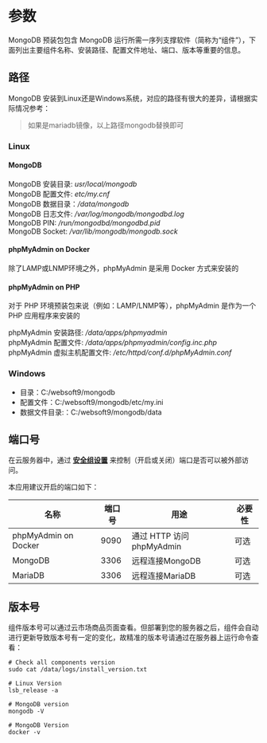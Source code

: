 # 参数

MongoDB 预装包包含 MongoDB 运行所需一序列支撑软件（简称为“组件”），下面列出主要组件名称、安装路径、配置文件地址、端口、版本等重要的信息。

## 路径

MongoDB 安装到Linux还是Windows系统，对应的路径有很大的差异，请根据实际情况参考：

> 如果是mariadb镜像，以上路径mongodb替换即可

### Linux

#### MongoDB

MongoDB 安装目录: *usr/local/mongodb*  
MongoDB 配置文件: *etc/my.cnf*   
MongoDB 数据目录：*/data/mongodb*   
MongoDB 日志文件: */var/log/mongodb/mongodbd.log*   
MongoDB PIN: */run/mongodbd/mongodbd.pid*   
MongoDB Socket: */var/lib/mongodb/mongodb.sock*

#### phpMyAdmin on Docker

除了LAMP或LNMP环境之外，phpMyAdmin 是采用 Docker 方式来安装的

#### phpMyAdmin on PHP

对于 PHP 环境预装包来说（例如：LAMP/LNMP等），phpMyAdmin 是作为一个 PHP 应用程序来安装的   

phpMyAdmin 安装路径: */data/apps/phpmyadmin*  
phpMyAdmin 配置文件: */data/apps/phpmyadmin/config.inc.php*   
phpMyAdmin 虚拟主机配置文件: */etc/httpd/conf.d/phpMyAdmin.conf*   

### Windows

* 目录：C:/websoft9/mongodb
* 配置文件：C:/websoft9/mongodb/etc/my.ini
* 数据文件目录:：C:/websoft9/mongodb/data

## 端口号

在云服务器中，通过 **[安全组设置](https://support.websoft9.com/docs/faq/zh/tech-instance.html)** 来控制（开启或关闭）端口是否可以被外部访问。 

本应用建议开启的端口如下：

| 名称 | 端口号 | 用途 |  必要性 |
| --- | --- | --- | --- |
| phpMyAdmin on Docker | 9090 | 通过 HTTP 访问 phpMyAdmin | 可选 |
| MongoDB | 3306 | 远程连接MongoDB | 可选 |
| MariaDB | 3306 | 远程连接MariaDB | 可选 |

## 版本号

组件版本号可以通过云市场商品页面查看。但部署到您的服务器之后，组件会自动进行更新导致版本号有一定的变化，故精准的版本号请通过在服务器上运行命令查看：

```shell
# Check all components version
sudo cat /data/logs/install_version.txt

# Linux Version
lsb_release -a

# MongoDB version
mongodb -V

# MongoDB Version
docker -v
```